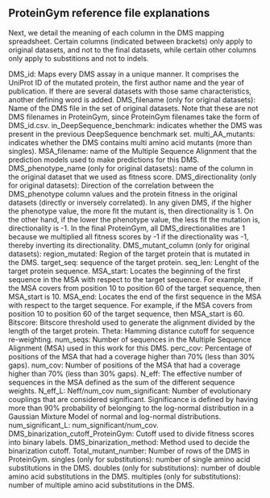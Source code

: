 
## ProteinGym reference file explanations

Next, we detail the meaning of each column in the DMS mapping spreadsheet. Certain columns (indicated between brackets) only apply to original datasets, and not to the final datasets, while certain other columns only apply to substitions and not to indels.

DMS_id: Maps every DMS assay in a unique manner. It comprises the UniProt ID of the mutated protein, the first author name and the year of publication. If there are several datasets with those same characteristics, another defining word is added.
DMS_filename (only for original datasets): Name of the DMS file in the set of original datasets. Note that these are not DMS filenames in ProteinGym, since ProteinGym filenames take the form of DMS_id.csv.
in_DeepSequence_benchmark: indicates whether the DMS was present in the previous DeepSequence benchmark set.
multi_AA_mutants: indicates whether the DMS contains multi amino acid mutants (more than singles).
MSA_filename: name of the Multiple Sequence Alignment that the prediction models used to make predictions for this DMS.
DMS_phenotype_name (only for original datasets): name of the column in the original dataset that we used as fitness score.
DMS_directionality (only for original datasets): Direction of the correlation between the DMS_phenotype column values and the protein fitness in the original datasets (directly or inversely correlated). In any given DMS, if the higher the phenotype value, the more fit the mutant is, then directionality is 1. On the other hand, if the lower the phenotype value, the less fit the mutation is, directionality is -1. In the final ProteinGym, all DMS_directionalities are 1 because we multiplied all fitness scores by -1 if the directionality was -1, thereby inverting its directionality.
DMS_mutant_column (only for original datasets): 
region_mutated: Region of the target protein that is mutated in the DMS.
target_seq: sequence of the target protein.
seq_len: Lenght of the target protein sequence.
MSA_start: Locates the beginning of the first sequence in the MSA with respect to the target sequence. For example, if the MSA covers from position 10 to position 60 of the target sequence, then MSA_start is 10.
MSA_end: Locates the end of the first sequence in the MSA with respect to the target sequence. For example, if the MSA covers from position 10 to position 60 of the target sequence, then MSA_start is 60.
Bitscore: Bitscore threshold used to generate the alignment divided by the length of the target protein.
Theta: Hamming distance cutoff for sequence re-weighting.
num_seqs: Number of sequences in the Multiple Sequence Alignment (MSA) used in this work for this DMS.
perc_cov: Percentage of positions of the MSA that had a coverage higher than 70% (less than 30% gaps).
num_cov: Number of positions of the MSA that had a coverage higher than 70% (less than 30% gaps).
N_eff: The effective number of sequences in the MSA defined as the sum of the different sequence weights.
N_eff_L: Neff/num_cov
num_significant: Number of evolutionary couplings that are considered significant. Significance is defined by having more than 90% probability of belonging to the log-normal distribution in a Gaussian Mixture Model of normal and log-normal distributions.
num_significant_L: num_significant/num_cov.
DMS_binarization_cutoff_ProteinGym: Cutoff used to divide fitness scores into binary labels.
DMS_binarization_method: Method used to decide the binarization cutoff.
Total_mutant_number: Number of rows of the DMS in ProteinGym.
singles (only for substitutions): number of single amino acid substitutions in the DMS.
doubles (only for substitutions): number of double amino acid substitutions in the DMS.
multiples (only for substitutions): number of multiple amino acid substitutions in the DMS.
